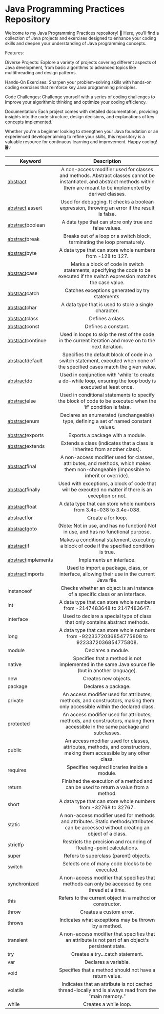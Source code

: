 # Java Programming Practices Repository

Welcome to my Java Programming Practices repository! 🚀 Here, you'll find a collection of Java projects and exercises designed to enhance your coding skills and deepen your understanding of Java programming concepts.

Features:

Diverse Projects: Explore a variety of projects covering different aspects of Java development, from basic algorithms to advanced topics like multithreading and design patterns.

Hands-On Exercises: Sharpen your problem-solving skills with hands-on coding exercises that reinforce key Java programming principles.

Code Challenges: Challenge yourself with a series of coding challenges to improve your algorithmic thinking and optimize your coding efficiency.

Documentation: Each project comes with detailed documentation, providing insights into the code structure, design decisions, and explanations of key concepts implemented.

Whether you're a beginner looking to strengthen your Java foundation or an experienced developer aiming to refine your skills, this repository is a valuable resource for continuous learning and improvement. Happy coding! 🖥️💡


| Keyword        | Description   |
| -------------- |:-------------:|
| [abstract](https://github.com/ArjunAranetaCodes/JavaPractices/tree/main/Keywords/abstract)        |   A non-access modifier used for classes and methods. Abstract classes cannot be instantiated, and abstract methods within them are meant to be implemented by derived classes. |
| [abstract](https://github.com/ArjunAranetaCodes/JavaPractices/tree/main/Keywords/abstract) assert         | Used for debugging. It checks a boolean expression, throwing an error if the result is false. |
| [abstract](https://github.com/ArjunAranetaCodes/JavaPractices/tree/main/Keywords/abstract)boolean        | A data type that can store only true and false values. |
| [abstract](https://github.com/ArjunAranetaCodes/JavaPractices/tree/main/Keywords/abstract)break          | Breaks out of a loop or a switch block, terminating the loop prematurely. |
| [abstract](https://github.com/ArjunAranetaCodes/JavaPractices/tree/main/Keywords/abstract)byte           | A data type that can store whole numbers from -128 to 127.|
| [abstract](https://github.com/ArjunAranetaCodes/JavaPractices/tree/main/Keywords/abstract)case           | Marks a block of code in switch statements, specifying the code to be executed if the switch expression matches the case value. |
| [abstract](https://github.com/ArjunAranetaCodes/JavaPractices/tree/main/Keywords/abstract)catch          |Catches exceptions generated by try statements.|
| [abstract](https://github.com/ArjunAranetaCodes/JavaPractices/tree/main/Keywords/abstract)char           |A data type that is used to store a single character.|
| [abstract](https://github.com/ArjunAranetaCodes/JavaPractices/tree/main/Keywords/abstract)class          |Defines a class.|
| [abstract](https://github.com/ArjunAranetaCodes/JavaPractices/tree/main/Keywords/abstract)const          |Defines a constant.|
| [abstract](https://github.com/ArjunAranetaCodes/JavaPractices/tree/main/Keywords/abstract)continue       |Used in loops to skip the rest of the code in the current iteration and move on to the next iteration.|
| [abstract](https://github.com/ArjunAranetaCodes/JavaPractices/tree/main/Keywords/abstract)default        |Specifies the default block of code in a switch statement, executed when none of the specified cases match the given value.|
| [abstract](https://github.com/ArjunAranetaCodes/JavaPractices/tree/main/Keywords/abstract)do             |Used in conjunction with 'while' to create a do-while loop, ensuring the loop body is executed at least once.|
| [abstract](https://github.com/ArjunAranetaCodes/JavaPractices/tree/main/Keywords/abstract)else           |Used in conditional statements to specify the block of code to be executed when the 'if' condition is false. |
| [abstract](https://github.com/ArjunAranetaCodes/JavaPractices/tree/main/Keywords/abstract)enum           |Declares an enumerated (unchangeable) type, defining a set of named constant values. |
| [abstract](https://github.com/ArjunAranetaCodes/JavaPractices/tree/main/Keywords/abstract)exports        |Exports a package with a module. |
| [abstract](https://github.com/ArjunAranetaCodes/JavaPractices/tree/main/Keywords/abstract)extends        |Extends a class (indicates that a class is inherited from another class). |
| [abstract](https://github.com/ArjunAranetaCodes/JavaPractices/tree/main/Keywords/abstract)final          |A non-access modifier used for classes, attributes, and methods, which makes them non-changeable (impossible to inherit or override). |
| [abstract](https://github.com/ArjunAranetaCodes/JavaPractices/tree/main/Keywords/abstract)finally        |Used with exceptions, a block of code that will be executed no matter if there is an exception or not. |
| [abstract](https://github.com/ArjunAranetaCodes/JavaPractices/tree/main/Keywords/abstract)float          |A data type that can store whole numbers from 3.4e−038 to 3.4e+038. |
| [abstract](https://github.com/ArjunAranetaCodes/JavaPractices/tree/main/Keywords/abstract)for            |Create a for loop.|
| [abstract](https://github.com/ArjunAranetaCodes/JavaPractices/tree/main/Keywords/abstract)goto           | (Note: Not in use, and has no function) Not in use, and has no functional purpose.|
| [abstract](https://github.com/ArjunAranetaCodes/JavaPractices/tree/main/Keywords/abstract)if             |Makes a conditional statement, executing a block of code if the specified condition is true.|
| [abstract](https://github.com/ArjunAranetaCodes/JavaPractices/tree/main/Keywords/abstract)implements     |Implements an interface.|
| [abstract](https://github.com/ArjunAranetaCodes/JavaPractices/tree/main/Keywords/abstract)imports        |Used to import a package, class, or interface, allowing their use in the current Java file.|
| instanceof     |Checks whether an object is an instance of a specific class or an interface.|
| int            |A data type that can store whole numbers from -2147483648 to 2147483647.|
| interface      |Used to declare a special type of class that only contains abstract methods.|
| long           |A data type that can store whole numbers from -9223372036854775808 to 9223372036854775808.|
| module         |Declares a module. |
| native         |Specifies that a method is not implemented in the same Java source file (but in another language).|
| new            |Creates new objects.|
| package        |Declares a package.|
| private        |An access modifier used for attributes, methods, and constructors, making them only accessible within the declared class.|
| protected      |An access modifier used for attributes, methods, and constructors, making them accessible in the same package and subclasses.|
| public         |An access modifier used for classes, attributes, methods, and constructors, making them accessible by any other class.|
| requires       |Specifies required libraries inside a module. |
| return         | Finished the execution of a method and can be used to return a value from a method.|
| short          |A data type that can store whole numbers from -32768 to 32767.|
| static         |A non-access modifier used for methods and attributes. Static methods/attributes can be accessed without creating an object of a class.|
| strictfp       |Restricts the precision and rounding of floating-point calculations.|
| super          |Refers to superclass (parent) objects.|
| switch         |Selects one of many code blocks to be executed.|
| synchronized   |A non-access modifier that specifies that methods can only be accessed by one thread at a time.|
| this           |Refers to the current object in a method or constructor.|
| throw          | Creates a custom error.|
| throws         |Indicates what exceptions may be thrown by a method.|
| transient      |A non-access modifier that specifies that an attribute is not part of an object's persistent state.|
| try            |Creates a try...catch statement. |
| var            |Declares a variable. |
| void           |Specifies that a method should not have a return value.|
| volatile       |Indicates that an attribute is not cached thread-locally and is always read from the "main memory."|
| while          |Creates a while loop.|